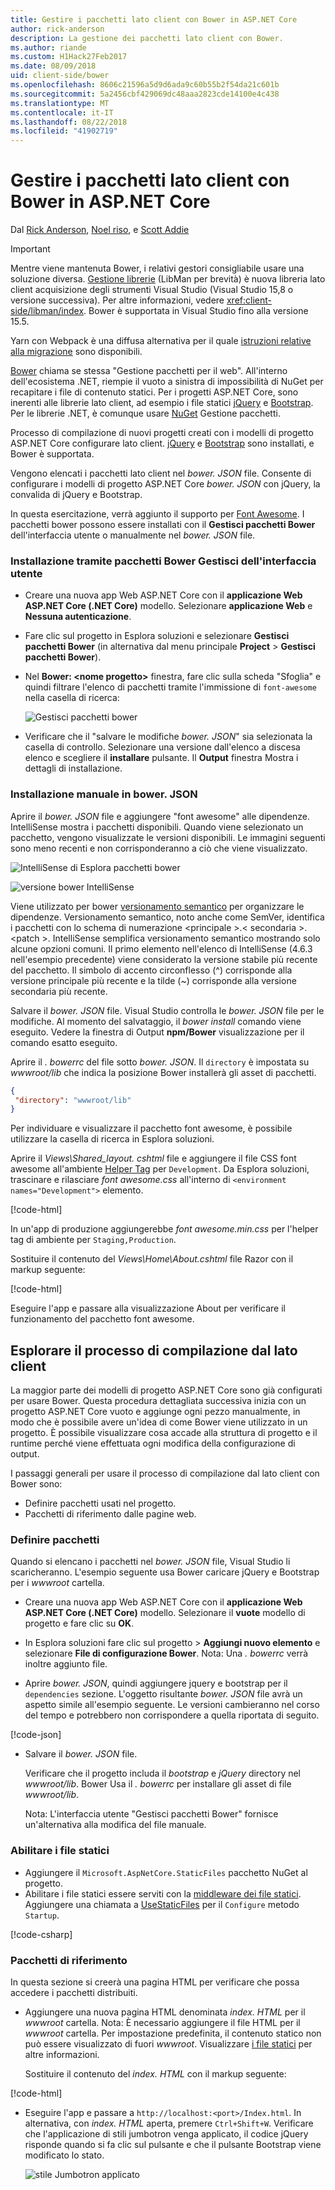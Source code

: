 ```yaml
---
title: Gestire i pacchetti lato client con Bower in ASP.NET Core
author: rick-anderson
description: La gestione dei pacchetti lato client con Bower.
ms.author: riande
ms.custom: H1Hack27Feb2017
ms.date: 08/09/2018
uid: client-side/bower
ms.openlocfilehash: 8606c21596a5d9d6ada9c60b55b2f54da21c601b
ms.sourcegitcommit: 5a2456cbf429069dc48aaa2823cde14100e4c438
ms.translationtype: MT
ms.contentlocale: it-IT
ms.lasthandoff: 08/22/2018
ms.locfileid: "41902719"
---
```

# <a name="manage-client-side-packages-with-bower-in-aspnet-core"></a>Gestire i pacchetti lato client con Bower in ASP.NET Core

Dal [Rick Anderson](https://twitter.com/RickAndMSFT), [Noel riso](https://blog.falafel.com/falafel-software-recognized-sitefinity-website-year/), e [Scott Addie](https://scottaddie.com)

> [!IMPORTANT]
> Mentre viene mantenuta Bower, i relativi gestori consigliabile usare una soluzione diversa. [Gestione librerie](https://blogs.msdn.microsoft.com/webdev/2018/04/18/what-happened-to-bower/) (LibMan per brevità) è nuova libreria lato client acquisizione degli strumenti Visual Studio (Visual Studio 15,8 o versione successiva). Per altre informazioni, vedere <xref:client-side/libman/index>. Bower è supportata in Visual Studio fino alla versione 15.5.
>
> Yarn con Webpack è una diffusa alternativa per il quale [istruzioni relative alla migrazione](https://bower.io/blog/2017/how-to-migrate-away-from-bower/) sono disponibili.

[Bower](https://bower.io/) chiama se stessa "Gestione pacchetti per il web". All'interno dell'ecosistema .NET, riempie il vuoto a sinistra di impossibilità di NuGet per recapitare i file di contenuto statici. Per i progetti ASP.NET Core, sono inerenti alle librerie lato client, ad esempio i file statici [jQuery](http://jquery.com/) e [Bootstrap](http://getbootstrap.com/). Per le librerie .NET, è comunque usare [NuGet](https://www.nuget.org/) Gestione pacchetti.

Processo di compilazione di nuovi progetti creati con i modelli di progetto ASP.NET Core configurare lato client. [jQuery](http://jquery.com/) e [Bootstrap](http://getbootstrap.com/) sono installati, e Bower è supportata.

Vengono elencati i pacchetti lato client nel *bower. JSON* file. Consente di configurare i modelli di progetto ASP.NET Core *bower. JSON* con jQuery, la convalida di jQuery e Bootstrap.

In questa esercitazione, verrà aggiunto il supporto per [Font Awesome](http://fontawesome.io). I pacchetti bower possono essere installati con il **Gestisci pacchetti Bower** dell'interfaccia utente o manualmente nel *bower. JSON* file.

### <a name="installation-via-manage-bower-packages-ui"></a>Installazione tramite pacchetti Bower Gestisci dell'interfaccia utente

* Creare una nuova app Web ASP.NET Core con il **applicazione Web ASP.NET Core (.NET Core)** modello. Selezionare **applicazione Web** e **Nessuna autenticazione**.

* Fare clic sul progetto in Esplora soluzioni e selezionare **Gestisci pacchetti Bower** (in alternativa dal menu principale **Project** > **Gestisci pacchetti Bower**).

* Nel **Bower: \<nome progetto\>**  finestra, fare clic sulla scheda "Sfoglia" e quindi filtrare l'elenco di pacchetti tramite l'immissione di `font-awesome` nella casella di ricerca:

  ![Gestisci pacchetti bower](bower/_static/manage-bower-packages.png)

* Verificare che il "salvare le modifiche *bower. JSON*" sia selezionata la casella di controllo. Selezionare una versione dall'elenco a discesa elenco e scegliere il **installare** pulsante. Il **Output** finestra Mostra i dettagli di installazione.

### <a name="manual-installation-in-bowerjson"></a>Installazione manuale in bower. JSON

Aprire il *bower. JSON* file e aggiungere "font awesome" alle dipendenze. IntelliSense mostra i pacchetti disponibili. Quando viene selezionato un pacchetto, vengono visualizzate le versioni disponibili. Le immagini seguenti sono meno recenti e non corrisponderanno a ciò che viene visualizzato.

![IntelliSense di Esplora pacchetti bower](bower/_static/add-package.png)

![versione bower IntelliSense](bower/_static/version-intelliSense.png)

Viene utilizzato per bower [versionamento semantico](http://semver.org/) per organizzare le dipendenze. Versionamento semantico, noto anche come SemVer, identifica i pacchetti con lo schema di numerazione \<principale >.\< secondaria >. \<patch >. IntelliSense semplifica versionamento semantico mostrando solo alcune opzioni comuni. Il primo elemento nell'elenco di IntelliSense (4.6.3 nell'esempio precedente) viene considerato la versione stabile più recente del pacchetto. Il simbolo di accento circonflesso (^) corrisponde alla versione principale più recente e la tilde (~) corrisponde alla versione secondaria più recente.

Salvare il *bower. JSON* file. Visual Studio controlla le *bower. JSON* file per le modifiche. Al momento del salvataggio, il *bower install* comando viene eseguito. Vedere la finestra di Output **npm/Bower** visualizzazione per il comando esatto eseguito.

Aprire il *. bowerrc* del file sotto *bower. JSON*. Il `directory` è impostata su *wwwroot/lib* che indica la posizione Bower installerà gli asset di pacchetti.

```json
{
 "directory": "wwwroot/lib"
}
```

Per individuare e visualizzare il pacchetto font awesome, è possibile utilizzare la casella di ricerca in Esplora soluzioni.

Aprire il *Views\Shared\_layout. cshtml* file e aggiungere il file CSS font awesome all'ambiente [Helper Tag](xref:mvc/views/tag-helpers/intro) per `Development`. Da Esplora soluzioni, trascinare e rilasciare *font awesome.css* all'interno di `<environment names="Development">` elemento.

[!code-html[](bower/sample/_Layout.cshtml?highlight=4&range=9-13)]

In un'app di produzione aggiungerebbe *font awesome.min.css* per l'helper tag di ambiente per `Staging,Production`.

Sostituire il contenuto del *Views\Home\About.cshtml* file Razor con il markup seguente:

[!code-html[](bower/sample/About.cshtml)]

Eseguire l'app e passare alla visualizzazione About per verificare il funzionamento del pacchetto font awesome.

## <a name="exploring-the-client-side-build-process"></a>Esplorare il processo di compilazione dal lato client

La maggior parte dei modelli di progetto ASP.NET Core sono già configurati per usare Bower. Questa procedura dettagliata successiva inizia con un progetto ASP.NET Core vuoto e aggiunge ogni pezzo manualmente, in modo che è possibile avere un'idea di come Bower viene utilizzato in un progetto. È possibile visualizzare cosa accade alla struttura di progetto e il runtime perché viene effettuata ogni modifica della configurazione di output.

I passaggi generali per usare il processo di compilazione dal lato client con Bower sono:

* Definire pacchetti usati nel progetto. <!-- once defined, you don't need to download them, VS does -->
* Pacchetti di riferimento dalle pagine web.

### <a name="define-packages"></a>Definire pacchetti

Quando si elencano i pacchetti nel *bower. JSON* file, Visual Studio li scaricheranno. L'esempio seguente usa Bower caricare jQuery e Bootstrap per i *wwwroot* cartella.

* Creare una nuova app Web ASP.NET Core con il **applicazione Web ASP.NET Core (.NET Core)** modello. Selezionare il **vuote** modello di progetto e fare clic su **OK**.

* In Esplora soluzioni fare clic sul progetto > **Aggiungi nuovo elemento** e selezionare **File di configurazione Bower**. Nota: Una *. bowerrc* verrà inoltre aggiunto file.

* Aprire *bower. JSON*, quindi aggiungere jquery e bootstrap per il `dependencies` sezione. L'oggetto risultante *bower. JSON* file avrà un aspetto simile all'esempio seguente. Le versioni cambieranno nel corso del tempo e potrebbero non corrispondere a quella riportata di seguito.

[!code-json[](bower/sample/bower.json?highlight=5,6)]

* Salvare il *bower. JSON* file.

  Verificare che il progetto includa il *bootstrap* e *jQuery* directory nel *wwwroot/lib*. Bower Usa il *. bowerrc* per installare gli asset di file *wwwroot/lib*.

  Nota: L'interfaccia utente "Gestisci pacchetti Bower" fornisce un'alternativa alla modifica del file manuale.

### <a name="enable-static-files"></a>Abilitare i file statici

* Aggiungere il `Microsoft.AspNetCore.StaticFiles` pacchetto NuGet al progetto.
* Abilitare i file statici essere serviti con la [middleware dei file statici](/dotnet/api/microsoft.aspnetcore.builder.staticfileextensions). Aggiungere una chiamata a [UseStaticFiles](/dotnet/api/microsoft.aspnetcore.builder.staticfileextensions) per il `Configure` metodo `Startup`.

[!code-csharp[](bower/sample/Startup.cs?highlight=9)]

### <a name="reference-packages"></a>Pacchetti di riferimento

In questa sezione si creerà una pagina HTML per verificare che possa accedere i pacchetti distribuiti.

* Aggiungere una nuova pagina HTML denominata *index. HTML* per il *wwwroot* cartella. Nota: È necessario aggiungere il file HTML per il *wwwroot* cartella. Per impostazione predefinita, il contenuto statico non può essere visualizzato di fuori *wwwroot*. Visualizzare [i file statici](xref:fundamentals/static-files) per altre informazioni.

  Sostituire il contenuto del *index. HTML* con il markup seguente:

[!code-html[](bower/sample/Index.html)]

* Eseguire l'app e passare a `http://localhost:<port>/Index.html`. In alternativa, con *index. HTML* aperta, premere `Ctrl+Shift+W`. Verificare che l'applicazione di stili jumbotron venga applicato, il codice jQuery risponde quando si fa clic sul pulsante e che il pulsante Bootstrap viene modificato lo stato.

  ![stile Jumbotron applicato](bower/_static/jumbotron.png)
